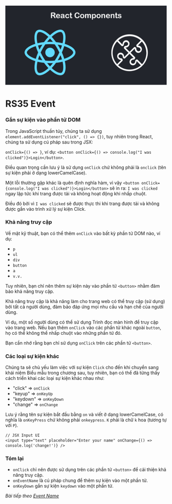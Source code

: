 ![Create-HTML-1](images/components.jpg) 

# RS35 Event

### Gắn sự kiện vào phần tử DOM

Trong JavaScript thuần túy, chúng ta sử dụng `element.addEventListener("click", () => {})`, tuy nhiên trong React, chúng ta sử dụng cú pháp sau trong JSX:

`onClick={() => }`, ví dụ: `<button onClick={() => console.log("I was clicked")}>Login</button>`.

Điều quan trọng cần lưu ý là sử dụng `onClick` chứ không phải là `onclick` (tên sự kiện phải ở dạng lowerCamelCase).

Một lỗi thường gặp khác là quên định nghĩa hàm, vì vậy `<button onClick={console.log("I was clicked")}>Login</button>` sẽ in ra: `I was clicked` ngay lập tức khi trang được tải và không hoạt động khi nhấp chuột.

Điều đó bởi vì `I was clicked` sẽ được thực thi khi trang được tải và không được gắn vào trình xử lý sự kiện Click.

### Khả năng truy cập

Về mặt kỹ thuật, bạn có thể thêm `onClick` vào bất kỳ phần tử DOM nào, ví dụ:


- `p`
- `ul`
- `div`
- `button`
- `a`
- `v.v.`

Tuy nhiên, bạn chỉ nên thêm sự kiện này vào phần tử `<button>` nhằm đảm bảo khả năng truy cập.

Khả năng truy cập là khả năng làm cho trang web có thể truy cập (sử dụng) bởi tất cả người dùng, đảm bảo đáp ứng mọi nhu cầu và hạn chế của người dùng.

Ví dụ, một số người dùng có thể sử dụng Trình đọc màn hình để truy cập vào trang web. Nếu bạn thêm `onClick` vào các phần tử khác ngoài `button`, họ có thể không thể nhấp chuột vào những phần tử đó.

Bạn cần nhớ rằng bạn chỉ sử dụng `onClick` trên các phần tử `<button>`.

### Các loại sự kiện khác

Chúng ta sẽ chủ yếu làm việc với sự kiện `Click` cho đến khi chuyển sang khái niệm Biểu mẫu trong chương sau, tuy nhiên, bạn có thể đã từng thấy cách triển khai các loại sự kiện khác nhau như:

- "click" => `onClick`
- "keyup" => `onKeyUp`
- "keydown" => `onKeyDown`
- "change" => `onChange`

Lưu ý rằng tên sự kiện bắt đầu bằng `on` và viết ở dạng lowerCamelCase, có nghĩa là `onKeyPress` chứ không phải `onkeypress`. `K` phải là chữ `k` hoa (tương tự với `P`).

```
// JSX Input UI
<input type="text" placeholder="Enter your name" onChange={() => console.log('change!')} />
```

### Tóm lại

- `onClick` chỉ nên được sử dụng trên các phần tử `<button>` để cải thiện khả năng truy cập.
- `onEventName` là cú pháp chung để thêm sự kiện vào một phần tử.
- `onKeyDown` gắn sự kiện `keydown` vào một phần tử.

*Bài tiếp theo [Event Name](/lesson/session/session_036_event_name.md)*